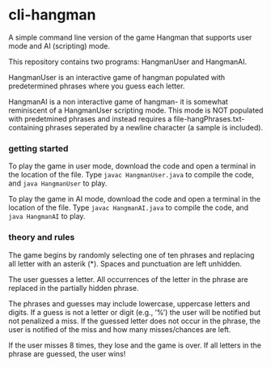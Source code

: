 # cli-hangman
A simple command line version of the game Hangman that supports user mode and AI (scripting) mode. 

This repository contains two programs: HangmanUser and HangmanAI. 

HangmanUser is an interactive game of hangman populated with predetermined phrases where you guess each letter. 

HangmanAI is a non interactive game of hangman- it is somewhat reminiscent of a HangmanUser scripting mode. This mode is NOT populated with predetmined phrases and instead requires a file-hangPhrases.txt-containing phrases seperated by a newline character (a sample is included).

### getting started
To play the game in user mode, download the code and open a terminal in the location of the file. Type `javac HangmanUser.java` to compile the code, and `java HangmanUser` to play.

To play the game in AI mode, download the code and open a terminal in the location of the file. Type `javac HangmanAI.java` to compile the code, and `java HangmanAI` to play.

### theory and rules
The game begins by randomly selecting one of ten phrases and replacing all letter with an asterik (*). Spaces and punctuation are left unhidden.

The user guesses a letter. All occurrences of the letter in the phrase are replaced in the partially hidden phrase.

The phrases and guesses may include lowercase, uppercase letters and digits. If a guess is not a letter or digit (e.g., ‘%’) the user will be notified but not penalized a miss. If the guessed letter does not occur in the phrase, the user is notified of the miss and how many misses/chances are left.

If the user misses 8 times, they lose and the game is over. If all letters in the phrase are guessed, the user wins!
